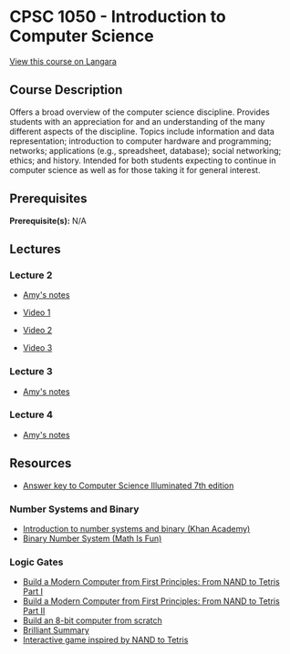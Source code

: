 # CPSC 1050 - Introduction to Computer Science

[View this course on Langara](https://langara.ca/programs-and-courses/courses/CPSC/1050.html)

## Course Description

Offers a broad overview of the computer science discipline. Provides students with an appreciation for and an understanding of the many different aspects of the discipline. Topics include information and data representation; introduction to computer hardware and programming; networks; applications (e.g., spreadsheet, database); social networking; ethics; and history. Intended for both students expecting to continue in computer science as well as for those taking it for general interest.

## Prerequisites

**Prerequisite(s):** N/A

## Lectures

### Lecture 2

- [Amy's notes](https://docs.google.com/document/d/18vJ-Hpn_h0KsboF2cEIpxPPQXepFrnmKhtecmVeuUfE/edit)

- [Video 1](https://streamable.com/ektact)
- [Video 2](https://streamable.com/scvh7c)
- [Video 3](https://www.youtube.com/watch?v=jnIWZE284Rw&feature=youtu.be)

### Lecture 3

- [Amy's notes](https://docs.google.com/document/d/1OLIb4HYL7qM8ocgsyoUehacU2KJC57ai9ktumTPcCBQ/edit)

### Lecture 4

- [Amy's notes](https://docs.google.com/document/d/1KVpDD5W-oIcs4eDCoPg5ITEbODS1OFOWbs8vckx6IA0/edit)

## Resources

- [Answer key to Computer Science Illuminated 7th edition](https://www.bartleby.com/solution-answer/chapter-1-problem-1e-computer-science-illuminated-7th-edition/9781284155617/40248f0b-aa09-11e9-8385-02ee952b546e)

### Number Systems and Binary

- [Introduction to number systems and binary (Khan Academy)](https://www.khanacademy.org/math/algebra-home/alg-intro-to-algebra/algebra-alternate-number-bases/v/number-systems-introduction)
- [Binary Number System (Math Is Fun)](https://www.mathsisfun.com/binary-number-system.html)

### Logic Gates

- [Build a Modern Computer from First Principles: From NAND to Tetris Part I](https://www.coursera.org/learn/build-a-computer)
- [Build a Modern Computer from First Principles: From NAND to Tetris Part II](https://www.coursera.org/learn/nand2tetris2)
- [Build an 8-bit computer from scratch](https://eater.net/8bit)
- [Brilliant Summary](https://brilliant.org/wiki/logic-gates)
- [Interactive game inspired by NAND to Tetris](http://nandgame.com)